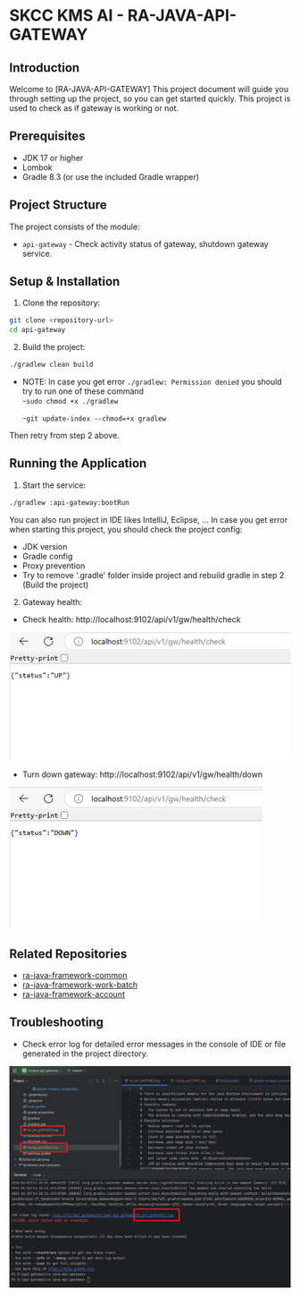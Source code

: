 # SKCC KMS AI - RA-JAVA-API-GATEWAY

## Introduction

Welcome to [RA-JAVA-API-GATEWAY] This project document will guide you through setting up the project, so you can get started quickly.
This project is used to check as if gateway is working or not.

## Prerequisites

- JDK 17 or higher
- Lombok
- Gradle 8.3 (or use the included Gradle wrapper)

## Project Structure

The project consists of the module:

- `api-gateway` - Check activity status of gateway, shutdown gateway service.

## Setup & Installation

1. Clone the repository:

```bash
git clone <repository-url>
cd api-gateway
```

2. Build the project:

```bash
./gradlew clean build
```

* NOTE: In case you get error `./gradlew: Permission denied` you should try to run one of these command  
    -``sudo chmod +x ./gradlew``
    
    -``git update-index --chmod=+x gradlew``

Then retry from step 2 above.

## Running the Application

1. Start the service:

```bash
./gradlew :api-gateway:bootRun
```

You can also run project in IDE likes IntelliJ, Eclipse, ...
In case you get error when starting this project, you should check the project config:
- JDK version 
- Gradle config
- Proxy prevention
- Try to remove '.gradle' folder inside project and rebuild gradle in step 2 (Build the project)

2. Gateway health:

- Check health: http://localhost:9102/api/v1/gw/health/check

![health check](docs/imgs/gateway-up.png)

- Turn down gateway: http://localhost:9102/api/v1/gw/health/down

![shutdown gateway](docs/imgs/gateway-down.png)

## Related Repositories

- [ra-java-framework-common](https://github.com/skccmygit/ra-java-framework-common)
- [ra-java-framework-work-batch](https://github.com/skccmygit/ra-java-framework-work-batch)
- [ra-java-framework-account](https://github.com/skccmygit/ra-java-framework-account)

## Troubleshooting

- Check  error log for detailed error messages in the console of IDE or file generated in the project directory.

![gradle error](docs/imgs/gradle-log.png)
